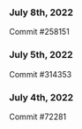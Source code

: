 ### July 8th, 2022

Commit #258151

### July 5th, 2022

Commit #314353


### July 4th, 2022

Commit #72281

